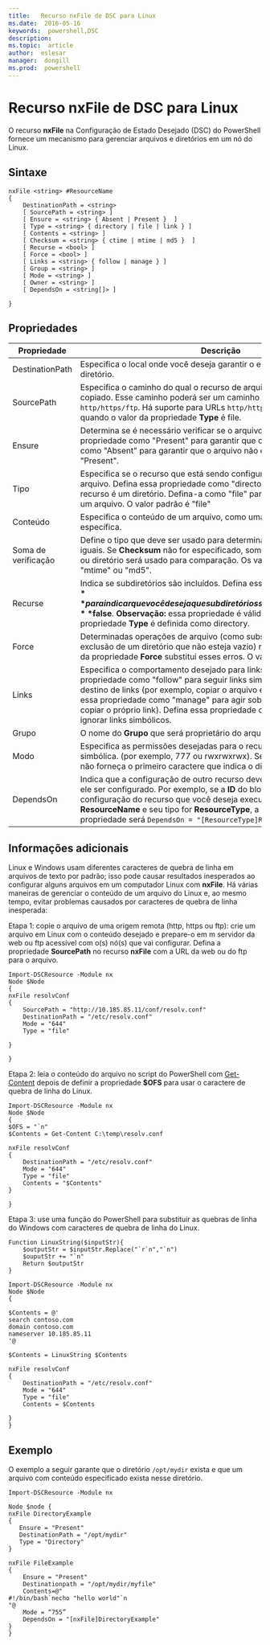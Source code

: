 ```yaml
---
title:   Recurso nxFile de DSC para Linux
ms.date:  2016-05-16
keywords:  powershell,DSC
description:  
ms.topic:  article
author:  eslesar
manager:  dongill
ms.prod:  powershell
---
```


# Recurso nxFile de DSC para Linux

O recurso **nxFile** na Configuração de Estado Desejado (DSC) do PowerShell fornece um mecanismo para gerenciar arquivos e diretórios em um nó do Linux.

## Sintaxe

```
nxFile <string> #ResourceName
{
    DestinationPath = <string>
    [ SourcePath = <string> ]
    [ Ensure = <string> { Absent | Present }  ]
    [ Type = <string> { directory | file | link } ]
    [ Contents = <string> ]
    [ Checksum = <string> { ctime | mtime | md5 }  ]
    [ Recurse = <bool> ]
    [ Force = <bool> ]
    [ Links = <string> { follow | manage } ]
    [ Group = <string> ]
    [ Mode = <string> ]
    [ Owner = <string> ]
    [ DependsOn = <string[]> ]

}
```

## Propriedades

|  Propriedade |  Descrição | 
|---|---|
| DestinationPath| Especifica o local onde você deseja garantir o estado de um arquivo ou diretório.| 
| SourcePath| Especifica o caminho do qual o recurso de arquivo ou pasta deve ser copiado. Esse caminho poderá ser um caminho local ou uma URL `http/https/ftp`. Há suporte para URLs `http/https/ftp` remotas apenas quando o valor da propriedade **Type** é file.| 
| Ensure| Determina se é necessário verificar se o arquivo existe. Defina essa propriedade como "Present" para garantir que o arquivo exista. Defina-a como "Absent" para garantir que o arquivo não exista. O valor padrão é "Present".| 
| Tipo| Especifica se o recurso que está sendo configurado é um diretório ou um arquivo. Defina essa propriedade como "directory" para indicar que o recurso é um diretório. Defina-a como "file" para indicar que o recurso é um arquivo. O valor padrão é "file"| 
| Conteúdo| Especifica o conteúdo de um arquivo, como uma cadeia de caracteres específica.| 
| Soma de verificação| Define o tipo que deve ser usado para determinar se dois arquivos são iguais. Se **Checksum** não for especificado, somente o nome de arquivo ou diretório será usado para comparação. Os valores são: "ctime", "mtime" ou "md5".| 
| Recurse| Indica se subdiretórios são incluídos. Defina essa propriedade como **$true** para indicar que você deseja que subdiretórios sejam incluídos. O padrão é **$false**. **Observação:** essa propriedade é válida somente quando a propriedade **Type** é definida como directory.| 
| Force| Determinadas operações de arquivo (como substituição de um arquivo ou exclusão de um diretório que não esteja vazio) resultarão em erro. O uso da propriedade **Force** substitui esses erros. O valor padrão é **$false**.| 
| Links| Especifica o comportamento desejado para links simbólicos. Defina essa propriedade como "follow" para seguir links simbólicos e agir sobre o destino de links (por exemplo, copiar o arquivo em vez do link). Defina essa propriedade como "manage" para agir sobre o link (por exemplo, copiar o próprio link). Defina essa propriedade como "ignore" para ignorar links simbólicos.| 
| Grupo| O nome do **Grupo** que será proprietário do arquivo ou diretório.| 
| Modo| Especifica as permissões desejadas para o recurso, na notação octal ou simbólica. (por exemplo, 777 ou rwxrwxrwx). Se usar notação simbólica, não forneça o primeiro caractere que indica o diretório ou arquivo.| 
| DependsOn | Indica que a configuração de outro recurso deve ser executada antes de ele ser configurado. Por exemplo, se a **ID** do bloco de script de configuração do recurso que você deseja executar primeiro for **ResourceName** e seu tipo for **ResourceType**, a sintaxe para usar essa propriedade será `DependsOn = "[ResourceType]ResourceName"`.| 

## Informações adicionais


Linux e Windows usam diferentes caracteres de quebra de linha em arquivos de texto por padrão; isso pode causar resultados inesperados ao configurar alguns arquivos em um computador Linux com __nxFile__. Há várias maneiras de gerenciar o conteúdo de um arquivo do Linux e, ao mesmo tempo, evitar problemas causados por caracteres de quebra de linha inesperada:

Etapa 1: copie o arquivo de uma origem remota (http, https ou ftp): crie um arquivo em Linux com o conteúdo desejado e prepare-o em m servidor da web ou ftp acessível com o(s) nó(s) que vai configurar. Defina a propriedade __SourcePath__ no recurso __nxFile__ com a URL da web ou do ftp para o arquivo.

```
Import-DSCResource -Module nx
Node $Node
{
nxFile resolvConf
{
    SourcePath = "http://10.185.85.11/conf/resolv.conf"
    DestinationPath = "/etc/resolv.conf"
    Mode = "644"        
    Type = "file"
    
}
        
}
```


Etapa 2: leia o conteúdo do arquivo no script do PowerShell com [Get-Content](https://technet.microsoft.com/en-us/library/hh849787.aspx) depois de definir a propriedade __$OFS__ para usar o caractere de quebra de linha do Linux.


```
Import-DSCResource -Module nx
Node $Node
{
$OFS = "`n"
$Contents = Get-Content C:\temp\resolv.conf

nxFile resolvConf
{
    DestinationPath = "/etc/resolv.conf"
    Mode = "644"        
    Type = "file"
    Contents = "$Contents"
}

}
```


Etapa 3: use uma função do PowerShell para substituir as quebras de linha do Windows com caracteres de quebra de linha do Linux.

```
Function LinuxString($inputStr){
    $outputStr = $inputStr.Replace("`r`n","`n")
    $ouputStr += "`n"
    Return $outputStr
}

Import-DSCResource -Module nx
Node $Node
{

$Contents = @'
search contoso.com
domain contoso.com
nameserver 10.185.85.11
'@

$Contents = LinuxString $Contents

nxFile resolvConf
{
    DestinationPath = "/etc/resolv.conf"
    Mode = "644"        
    Type = "file"
    Contents = $Contents
    
}
}
```

## Exemplo

O exemplo a seguir garante que o diretório `/opt/mydir` exista e que um arquivo com conteúdo especificado exista nesse diretório.

```
Import-DSCResource -Module nx 

Node $node {
nxFile DirectoryExample
{
   Ensure = "Present"
   DestinationPath = "/opt/mydir"
   Type = "Directory"
}

nxFile FileExample
{
    Ensure = "Present"
    Destinationpath = "/opt/mydir/myfile"
    Contents=@"
#!/bin/bash`necho "hello world"`n
"@ 
    Mode = “755”
    DependsOn = "[nxFile]DirectoryExample"
} 
}
```



<!--HONumber=May16_HO3-->


